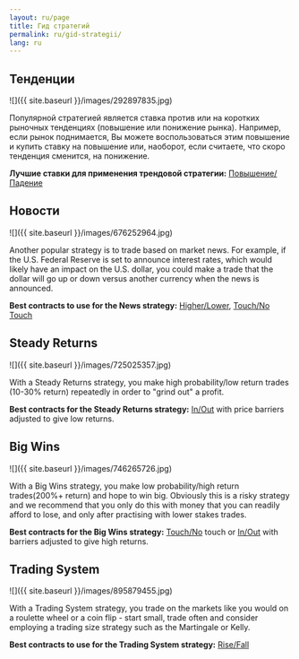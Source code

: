 ```yaml
---
layout: ru/page
title: Гид стратегий
permalink: ru/gid-strategii/
lang: ru
---
```


<h2>Тенденции</h2>

![]({{ site.baseurl }}/images/292897835.jpg)

Популярной стратегией является ставка против или на коротких рыночных тенденциях (повышение или понижение рынка). Например, если рынок поднимается, Вы можете воспользоваться этим повышение и купить ставку на повышение или, наоборот, если считаете, что скоро тенденция сменится, на понижение.

**Лучшие ставки для применения трендовой стратегии:** [Повышение/Падение](https://www.binary.com/d/trade.cgi?l=RU&form_name=variablereturn&utm_medium=social&utm_source=blog&utm_content=whatsnew
)

## Новости

![]({{ site.baseurl }}/images/676252964.jpg)

Another popular strategy is to trade based on market news. For example, if the U.S. Federal Reserve is set to announce interest rates, which would likely have an impact on the U.S. dollar, you could make a trade that the dollar will go up or down versus another currency when the news is announced.

**Best contracts to use for the News strategy:** [Higher/Lower](https://www.binary.com/d/trade.cgi?form_name=higherlower&utm_medium=social&utm_campaign=blog&utm_source=binary
), [Touch/No Touch](https://www.binary.com/d/trade.cgi?form_name=touchnotouch&utm_medium=social&utm_campaign=blog&utm_source=binary)

## Steady Returns

![]({{ site.baseurl }}/images/725025357.jpg)

With a Steady Returns strategy, you make high probability/low return trades (10-30% return) repeatedly in order to "grind out" a profit.

**Best contracts for the Steady Returns strategy:** [In/Out](https://www.binary.com/d/trade.cgi?form_name=staysinout&utm_medium=social&utm_campaign=blog&utm_source=binary
) with price barriers adjusted to give low returns.

## Big Wins

![]({{ site.baseurl }}/images/746265726.jpg)

With a Big Wins strategy, you make low probability/high return trades(200%+ return) and hope to win big. Obviously this is a risky strategy and we recommend that you only do this with money that you can readily afford to lose, and only after practising with lower stakes trades.

**Best contracts for the Big Wins strategy:** [Touch/No](https://www.binary.com/d/trade.cgi?form_name=touchnotouch&utm_medium=social&utm_campaign=blog&utm_source=binary
) touch or [In/Out](https://www.binary.com/d/trade.cgi?form_name=staysinout&utm_medium=social&utm_campaign=blog&utm_source=binary
) with barriers adjusted to give high returns.

## Trading System

![]({{ site.baseurl }}/images/895879455.jpg)

With a Trading System strategy, you trade on the markets like you would on a roulette wheel or a coin flip - start small, trade often and consider employing a trading size strategy such as the Martingale or Kelly.

**Best contracts to use for the Trading System strategy:** [Rise/Fall](https://www.binary.com/d/trade.cgi?form_name=variablereturn&utm_medium=social&utm_campaign=blog&utm_source=binary
)
